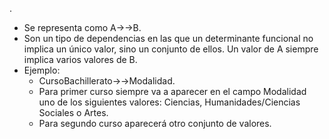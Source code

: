 .
- Se representa como A→→B. 
- Son un tipo de dependencias en las que un determinante funcional no implica un único valor, sino un conjunto de ellos. Un valor de A siempre implica varios valores de B. 
- Ejemplo: 
	- CursoBachillerato→→Modalidad. 
	- Para primer curso siempre va a aparecer en el campo Modalidad uno de los siguientes valores: Ciencias, Humanidades/Ciencias Sociales o Artes. 
	- Para segundo curso aparecerá otro conjunto de valores.